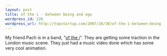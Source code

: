 ```yaml
--- 
layout: post
title: of the i - between being and ego
wordpress_id: 226
wordpress_url: http://topstartup.com/2007/10/30/of-the-i-between-being-and-ego/
---
```

My friend Pach is in a band, "<a href="http://www.ofthei.com/">of the i</a>". They are getting some traction in the London music scene. They just had a music video done which has some very cool animation.
<object width="425" height="355"><param name="movie" value="http://www.youtube.com/v/4k_fVsSpYko&rel=1"></param><param name="wmode" value="transparent"></param><embed src="http://www.youtube.com/v/4k_fVsSpYko&rel=1" type="application/x-shockwave-flash" wmode="transparent" width="425" height="355"></embed></object>
